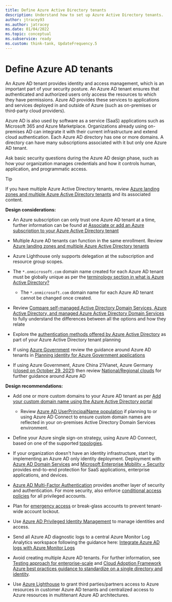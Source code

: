 ```yaml
---
title: Define Azure Active Directory tenants
description: Understand how to set up Azure Active Directory tenants.
author: jtracey93
ms.author: jatracey
ms.date: 01/04/2022
ms.topic: conceptual
ms.subservice: ready
ms.custom: think-tank, UpdateFrequency.5
---
```


# Define Azure AD tenants

An Azure AD tenant provides identity and access management, which is an important part of your security posture. An Azure AD tenant ensures that authenticated and authorized users only access the resources to which they have permissions. Azure AD provides these services to applications and services deployed in and outside of Azure (such as on-premises or third-party cloud providers).

Azure AD is also used by software as a service (SaaS) applications such as Microsoft 365 and Azure Marketplace. Organizations already using on-premises AD can integrate it with their current infrastructure and extend cloud authentication. Each Azure AD directory has one or more domains. A directory can have many subscriptions associated with it but only one Azure AD tenant.

Ask basic security questions during the Azure AD design phase, such as how your organization manages credentials and how it controls human, application, and programmatic access.

>[!TIP]
> If you have multiple Azure Active Directory tenants, review [Azure landing zones and multiple Azure Active Directory tenants](multi-tenant/overview.md) and its associated content.

**Design considerations:**

- An Azure subscription can only trust one Azure AD tenant at a time, further information can be found at [Associate or add an Azure subscription to your Azure Active Directory tenant](/azure/active-directory/fundamentals/active-directory-how-subscriptions-associated-directory)

- Multiple Azure AD tenants can function in the same enrollment. Review [Azure landing zones and multiple Azure Active Directory tenants](/azure/cloud-adoption-framework/ready/landing-zone/design-area/multi-tenant/overview)

- Azure Lighthouse only supports delegation at the subscription and resource group scopes.

- The `*.onmicrosoft.com` domain name created for each Azure AD tenant must be globally unique as per the [terminology section in what is Azure Active Directory?](/azure/active-directory/fundamentals/active-directory-whatis#terminology)
  
  - The `*.onmicrosoft.com` domain name for each Azure AD tenant cannot be changed once created.

- Review [Compare self-managed Active Directory Domain Services, Azure Active Directory, and managed Azure Active Directory Domain Services](/azure/active-directory-domain-services/compare-identity-solutions) to fully understand the differences between all the options and how they relate

- Explore the [authentication methods offered by Azure Active Directory](/azure/active-directory/hybrid/choose-ad-authn) as part of your Azure Active Directory tenant planning

- If using [Azure Government](/azure/azure-government/documentation-government-welcome) review the guidance around Azure AD tenants in [Planning identity for Azure Government applications](/azure/azure-government/documentation-government-plan-identity)

- If using Azure Government, Azure China 21Vianet, Azure Germany ([closed on October 29, 2021](https://www.microsoft.com/cloud-platform/germany-cloud-regions)) then review [National/Regional clouds](/azure/active-directory/develop/authentication-national-cloud) for further guidance around Azure AD

**Design recommendations:**

- Add one or more custom domains to your Azure AD tenant as per [Add your custom domain name using the Azure Active Directory portal](/azure/active-directory/fundamentals/add-custom-domain)

  - Review [Azure AD UserPrincipalName population](/azure/active-directory/hybrid/plan-connect-userprincipalname) if planning to or using Azure AD Connect to ensure custom domain names are reflected in your on-premises Active Directory Domain Services environment.

- Define your Azure single sign-on strategy, using Azure AD Connect, based on one of the supported [topologies](/azure/active-directory/hybrid/plan-connect-topologies).

- If your organization doesn't have an identity infrastructure, start by implementing an Azure AD only identity deployment. Deployment with [Azure AD Domain Services](/azure/active-directory-domain-services) and [Microsoft Enterprise Mobility + Security](/mem/intune/fundamentals/what-is-intune) provides end-to-end protection for SaaS applications, enterprise applications, and devices.

- [Azure AD Multi-Factor Authentication](/azure/active-directory/authentication/concept-mfa-howitworks) provides another layer of security and authentication. For more security, also enforce [conditional access policies](/azure/active-directory/conditional-access/overview) for all privileged accounts.

- Plan for [emergency access](/azure/active-directory/users-groups-roles/directory-emergency-access) or break-glass accounts to prevent tenant-wide account lockout.

- Use [Azure AD Privileged Identity Management](/azure/active-directory/privileged-identity-management/pim-configure) to manage identities and access.

- Send all Azure AD diagnostic logs to a central Azure Monitor Log Analytics workspace following the guidance here: [Integrate Azure AD logs with Azure Monitor Logs](/azure/active-directory/reports-monitoring/howto-integrate-activity-logs-with-log-analytics)

- Avoid creating multiple Azure AD tenants. For further information, see [Testing approach for enterprise-scale](../../enterprise-scale/testing-approach.md) and [Cloud Adoption Framework Azure best practices guidance to standardize on a single directory and identity](../../../secure/security-top-10.md#9-architecture-standardize-on-a-single-directory-and-identity).

- Use [Azure Lighthouse](/azure/lighthouse/overview) to grant third parties/partners access to Azure resources in customer Azure AD tenants and centralized access to Azure resources in multitenant Azure AD architectures.

